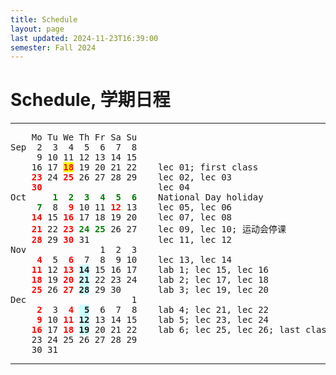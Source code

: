 ```yaml
---
title: Schedule
layout: page
last updated: 2024-11-23T16:39:00
semester: Fall 2024
---
```

# Schedule, 学期日程

---

<pre>    Mo Tu We Th Fr Sa Su
Sep  2  3  4  5  6  7  8    
     9 10 11 12 13 14 15    
    16 17 <span style="color: red; background: yellow;"><b>18</b></span> 19 20 21 22    lec 01; first class
    <span style="color: red;"><b>23</b></span> 24 <span style="color: red;"><b>25</b></span> 26 27 28 29    lec 02, lec 03
    <span style="color: red;"><b>30</b></span>                      lec 04
Oct     <span style="color: green;"><b>1  2  3  4  5  6</b></span>    National Day holiday
    <span style="color: green;"><b> 7</b></span>  8 <span style="color: red;"><b> 9</b></span> 10 11 <span style="color: red;"><b>12</b></span> 13    lec 05, lec 06
    <span style="color: red;"><b>14</b></span> 15 <span style="color: red;"><b>16</b></span> 17 18 19 20    lec 07, lec 08
    <span style="color: red;"><b>21</b></span> 22 <span style="color: red;"><b>23</b></span> <span style="color: green;"><b>24 25</b></span> 26 27    lec 09, lec 10; 运动会停课
    <span style="color: red;"><b>28</b></span> 29 <span style="color: red;"><b>30</b></span> 31             lec 11, lec 12
Nov              1  2  3    
    <span style="color: red;"><b> 4</b></span>  5 <span style="color: red;"><b> 6</b></span>  7  8  9 10    lec 13, lec 14
    <span style="color: red;"><b>11</b></span> 12 <span style="color: red;"><b>13</b></span> <span style="background: #CCFFFF;"><b>14</b></span> 15 16 17    lab 1; lec 15, lec 16
    <span style="color: red;"><b>18</b></span> 19 <span style="color: red;"><b>20</b></span> <span style="background: #CCFFFF;"><b>21</b></span> 22 23 24    lab 2; lec 17, lec 18
    <span style="color: red;"><b>25</b></span> 26 <span style="color: red;"><b>27</b></span> <span style="background: #CCFFFF;"><b>28</b></span> 29 30       lab 3; lec 19, lec 20
Dec                    1    
    <span style="color: red;"><b> 2</b></span>  3 <span style="color: red;"><b> 4</b></span> <span style="background: #CCFFFF;"><b> 5</b></span>  6  7  8    lab 4; lec 21, lec 22
    <span style="color: red;"><b> 9</b></span> 10 <span style="color: red;"><b>11</b></span> <span style="background: #CCFFFF;"><b>12</b></span> 13 14 15    lab 5; lec 23, lec 24
    <span style="color: red;"><b>16</b></span> 17 <span style="color: red;"><b>18</b></span> <span style="background: #CCFFFF;"><b>19</b></span> 20 21 22    lab 6; lec 25, lec 26; last class
    23 24 25 26 27 28 29    
    30 31
</pre>

---

